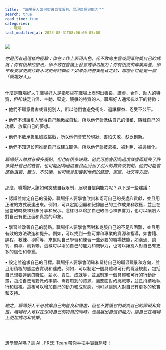 ```yaml
---
title:  "職場好人如何突破自我限制，展現自信與能力？"
search: true
read_time: true
categories: 
  - 職場
last_modified_at: 2023-08-31T08:06:00-05:00
---
```


![](https://photo.s3.com.tw/look/Upload/BlogArticleImages/12992/20210826155817368_700_0_80.jpg)

###### 你是否有過這樣的經驗：你在工作上表現出色，卻不敢向主管或同事誇獎自己的成就；你有很棒的想法，卻不敢在會議上發言或爭取權力；你有很高的專業素養，卻不敢要求更高的薪水或更好的職位？如果你的答案是肯定的，那麼你可能是一個「職場好人」。



什麼是職場好人？職場好人是指那些在職場上表現出善良、謙虛、合作、助人的特質，但卻缺乏自信、主動、堅定、競爭的特質的人。職場好人通常有以下的特徵：

•  他們不願意傷害或冒犯別人，所以他們會避免衝突、退讓權益、忍受不公平。

•  他們不想讓別人覺得自己驕傲或自私，所以他們會低估自己的價值、隱藏自己的功績、放棄自己的夢想。

•  他們不敢承擔風險或挑戰，所以他們會安於現狀、害怕失敗、缺乏創新。

•  他們不知道如何推銷自己或建立關係，所以他們會被忽視、被利用、被邊緣化。



###### 職場好人雖然有很多優點，但也有很多缺點。他們可能會因為過度謙虛而錯失了許多提升自己的機會，也可能因為過度善良而受到了別人的欺負或剝削。他們可能會感到沮喪、無力、不快樂，也可能會影響到他們的健康、家庭、社交等方面。

那麼，職場好人該如何突破自我限制，展現自信與能力呢？以下是一些建議：

•  認識並肯定自己的優勢。職場好人要學會欣賞和認可自己的長處和貢獻，並且用正確的方式表達出來。例如，可以定期回顧和紀錄自己的工作成果和收穫，並且在適當的時機和對象分享和展示。這樣可以增加自己的信心和影響力，也可以讓別人對自己有更正面和真實的印象。

•  學習並改善自己的弱點。職場好人要學會面對和克服自己的不足和困難，並且用有效的方法改進和提升。例如，可以找到一些可靠和專業的資源和指導，如書籍、課程、教練、導師等，來幫助自己學習和練習一些必要的職場技能，如溝通、談判、領導、創新等。這樣可以增加自己的能力和競爭力，也可以讓別人對自己有更多的信任和尊重。

•  設定並追求自己的目標。職場好人要學會明確和堅持自己的職涯願景和方向，並且用積極的態度去實現和達成。例如，可以制定一個具體和可行的職涯規劃，包括自己想要達到的職位、薪水、責任、成就等，並且制定一個具體和可行的行動計畫，包括自己需要做的事情、需要用到的資源、需要面對的挑戰等，並且持續地執行和檢視。這樣可以增加自己的動力和成就感，也可以讓別人對自己有更多的欣賞和支持。



###### 總之，職場好人不必放棄自己的善良和謙虛，但也不要讓它們成為自己的障礙和負擔。職場好人可以在保持自己的特質的同時，也發展出自信和能力，讓自己在職場上更加成功和快樂。



<figure style="width: 150px" class="align-left">
  <a href="https://hahow.in/cr/slashie-ai-free-team"><img src="https://ai-free-team.github.io/course/assets/img/about/3.jpg" alt=""></a>
</figure> 
<figure style="width: 150px" class="align-left">
  <a href="https://hahow.in/cr/slashie-ai-free-team"><img src="https://ai-free-team.github.io/course/assets/img/about/3.jpg" alt=""></a>
</figure> 

想學習AI嗎？讓 AI . FREE Team 帶你手把手實戰開發！
